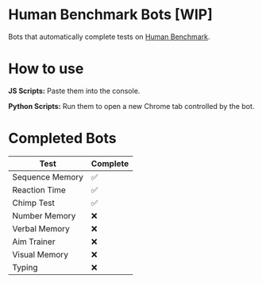# Human Benchmark Bots [WIP]

Bots that automatically complete tests on [Human Benchmark](https://humanbenchmark.com/).

# How to use

**JS Scripts:** Paste them into the console.

**Python Scripts:** Run them to open a new Chrome tab controlled by the bot.

# Completed Bots

| Test             | Complete |
| -----------------| --- |
| Sequence Memory  | ✅ |
| Reaction Time    | ✅ |
| Chimp Test       | ✅ |
| Number Memory    | ❌ |
| Verbal Memory    | ❌ |
| Aim Trainer      | ❌ |
| Visual Memory    | ❌ |
| Typing           | ❌ |
